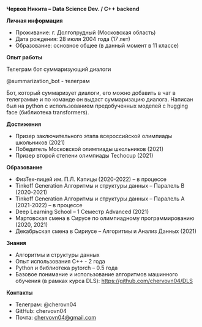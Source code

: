 **Червов Никита – Data Science Dev. / C++ backend**

**Личная информация**

* Проживание: г. Долгопрудный (Московская область)
* Дата рождения: 28 июля 2004 года (17 лет)
* Образование: основное общее (в данный момент в 11 классе)

**Опыт работы**

Телеграм бот суммаризующий диалоги

@summarization_bot - телеграм

Бот, который суммаризует диалоги, его можно добавить в чат в телеграмме и по команде он выдаст суммаризацию диалога. Написан был на python с использованием предобученных моделей с hugging face (библиотека transformers).

**Достижения**
* Призер заключительного этапа всероссийской олимпиады школьников (2021)
* Победитель Московской олимпиады школьников (2021)
* Призер второй степени олимпиады Techocup (2021)

**Образование**
* ФизТех-лицей им. П.Л. Капицы (2020-2022) – в процессе 
* Tinkoff Generation Алгоритмы и структуры данных – Паралель B (2020-2021)
* Tinkoff Generation Алгоритмы и структуры данных – Паралель A (2021-2022) – в процессе
* Deep Learning School – 1 Семестр Advanced (2021)
* Мартовская смена в Сирусе по олимпиадному программированию (2020, 2021)
* Декабрьская смена в Сириусе – Алгоритмы и Анализ Данных (2021)

**Знания**
* Алгоритмы и структуры данных
* Опыт использования С++ - 2 года
* Python и библиотека pytorch – 0.5 года
* Базовое понимание и использование алгоритмов машинного обучения (в рамках курса DLS): https://github.com/chervovn04/DLS

**Контакты**
* Телеграм: @cherovn04
* GitHub: chervovn04
* Почта: chervovn04@gmail.com
